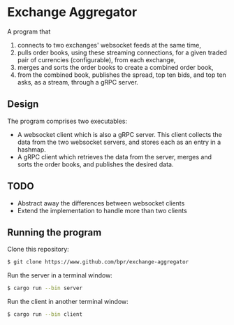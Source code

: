 # Exchange Aggregator
A program that 
1. connects to two exchanges' websocket feeds at the same time,
2. pulls order books, using these streaming connections, for a given traded pair of currencies (configurable), from each exchange,
3. merges and sorts the order books to create a combined order book,
4. from the combined book, publishes the spread, top ten bids, and top ten asks, as a stream, through a gRPC server.

## Design
The program comprises two executables:
- A websocket client which is also a gRPC server. This client collects the     
  data from the two websocket servers, and stores each as an entry in a hashmap.
- A gRPC client which retrieves the data from the server, merges and sorts the 
  order books, and publishes the desired data.

## TODO
- Abstract away the differences between websocket clients
- Extend the implementation to handle more than two clients

## Running the program

Clone this repository:

``` sh
$ git clone https://www.github.com/bpr/exchange-aggregator
```

Run the server in a terminal window:
``` sh
$ cargo run --bin server
```

Run the client in another terminal window:
``` sh
$ cargo run --bin client
```
